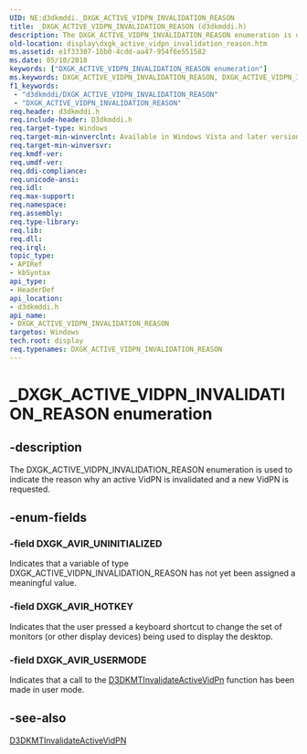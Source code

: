```yaml
---
UID: NE:d3dkmddi._DXGK_ACTIVE_VIDPN_INVALIDATION_REASON
title: _DXGK_ACTIVE_VIDPN_INVALIDATION_REASON (d3dkmddi.h)
description: The DXGK_ACTIVE_VIDPN_INVALIDATION_REASON enumeration is used to indicate the reason why an active VidPN is invalidated and a new VidPN is requested.
old-location: display\dxgk_active_vidpn_invalidation_reason.htm
ms.assetid: e1f33307-1bb0-4cdd-aa47-954f6e551582
ms.date: 05/10/2018
keywords: ["DXGK_ACTIVE_VIDPN_INVALIDATION_REASON enumeration"]
ms.keywords: DXGK_ACTIVE_VIDPN_INVALIDATION_REASON, DXGK_ACTIVE_VIDPN_INVALIDATION_REASON enumeration [Display Devices], DXGK_AVIR_HOTKEY, DXGK_AVIR_UNINITIALIZED, DXGK_AVIR_USERMODE, DmEnums_9a263431-3cae-4e33-a2f0-310ec88c1343.xml, _DXGK_ACTIVE_VIDPN_INVALIDATION_REASON, d3dkmddi/DXGK_ACTIVE_VIDPN_INVALIDATION_REASON, d3dkmddi/DXGK_AVIR_HOTKEY, d3dkmddi/DXGK_AVIR_UNINITIALIZED, d3dkmddi/DXGK_AVIR_USERMODE, display.dxgk_active_vidpn_invalidation_reason
f1_keywords:
 - "d3dkmddi/DXGK_ACTIVE_VIDPN_INVALIDATION_REASON"
 - "DXGK_ACTIVE_VIDPN_INVALIDATION_REASON"
req.header: d3dkmddi.h
req.include-header: D3dkmddi.h
req.target-type: Windows
req.target-min-winverclnt: Available in Windows Vista and later versions of the Windows operating systems.
req.target-min-winversvr: 
req.kmdf-ver: 
req.umdf-ver: 
req.ddi-compliance: 
req.unicode-ansi: 
req.idl: 
req.max-support: 
req.namespace: 
req.assembly: 
req.type-library: 
req.lib: 
req.dll: 
req.irql: 
topic_type:
- APIRef
- kbSyntax
api_type:
- HeaderDef
api_location:
- d3dkmddi.h
api_name:
- DXGK_ACTIVE_VIDPN_INVALIDATION_REASON
targetos: Windows
tech.root: display
req.typenames: DXGK_ACTIVE_VIDPN_INVALIDATION_REASON
---
```


# _DXGK_ACTIVE_VIDPN_INVALIDATION_REASON enumeration


## -description


The DXGK_ACTIVE_VIDPN_INVALIDATION_REASON enumeration is used to indicate the reason why an active VidPN is invalidated and a new VidPN is requested.


## -enum-fields




### -field DXGK_AVIR_UNINITIALIZED

Indicates that a variable of type DXGK_ACTIVE_VIDPN_INVALIDATION_REASON has not yet been assigned a meaningful value. 


### -field DXGK_AVIR_HOTKEY

Indicates that the user pressed a keyboard shortcut to change the set of monitors (or other display devices) being used to display the desktop. 


### -field DXGK_AVIR_USERMODE

Indicates that a call to the <a href="https://docs.microsoft.com/windows-hardware/drivers/ddi/d3dkmthk/nf-d3dkmthk-d3dkmtinvalidateactivevidpn">D3DKMTInvalidateActiveVidPn</a> function has been made in user mode.


## -see-also




<a href="https://docs.microsoft.com/windows-hardware/drivers/ddi/d3dkmthk/nf-d3dkmthk-d3dkmtinvalidateactivevidpn">D3DKMTInvalidateActiveVidPN</a>
 

 

